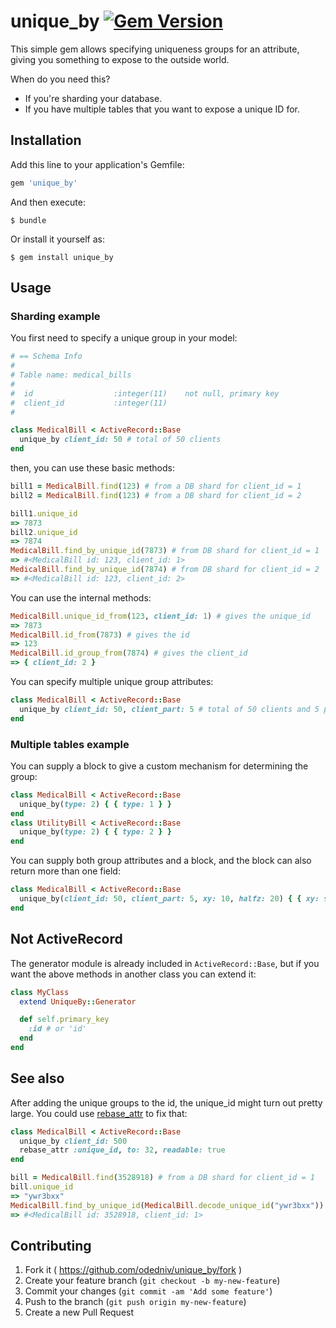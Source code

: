 # unique_by [![Gem Version](https://badge.fury.io/rb/unique_by.svg)](http://badge.fury.io/rb/unique_by)

This simple gem allows specifying uniqueness groups for an attribute, giving
you something to expose to the outside world.

When do you need this?

- If you're sharding your database.
- If you have multiple tables that you want to expose a unique ID for.

## Installation

Add this line to your application's Gemfile:

```ruby
gem 'unique_by'
```

And then execute:

    $ bundle

Or install it yourself as:

    $ gem install unique_by

## Usage

### Sharding example

You first need to specify a unique group in your model:

```ruby
# == Schema Info
#
# Table name: medical_bills
#
#  id                  :integer(11)    not null, primary key
#  client_id           :integer(11)
#

class MedicalBill < ActiveRecord::Base
  unique_by client_id: 50 # total of 50 clients
end
```

then, you can use these basic methods:

```ruby
bill1 = MedicalBill.find(123) # from a DB shard for client_id = 1
bill2 = MedicalBill.find(123) # from a DB shard for client_id = 2

bill1.unique_id
=> 7873
bill2.unique_id
=> 7874
MedicalBill.find_by_unique_id(7873) # from DB shard for client_id = 1
=> #<MedicalBill id: 123, client_id: 1>
MedicalBill.find_by_unique_id(7874) # from DB shard for client_id = 2
=> #<MedicalBill id: 123, client_id: 2>
```

You can use the internal methods:

```ruby
MedicalBill.unique_id_from(123, client_id: 1) # gives the unique_id
=> 7873
MedicalBill.id_from(7873) # gives the id
=> 123
MedicalBill.id_group_from(7874) # gives the client_id
=> { client_id: 2 }
```

You can specify multiple unique group attributes:

```ruby
class MedicalBill < ActiveRecord::Base
  unique_by client_id: 50, client_part: 5 # total of 50 clients and 5 parts
end
```

### Multiple tables example

You can supply a block to give a custom mechanism for determining the group:

```ruby
class MedicalBill < ActiveRecord::Base
  unique_by(type: 2) { { type: 1 } }
end
class UtilityBill < ActiveRecord::Base
  unique_by(type: 2) { { type: 2 } }
end
```

You can supply both group attributes and a block, and the block can also
return more than one field:

```ruby
class MedicalBill < ActiveRecord::Base
  unique_by(client_id: 50, client_part: 5, xy: 10, halfz: 20) { { xy: self.x * self.y, halfz: self.z / 2 } }
end
```

## Not ActiveRecord

The generator module is already included in `ActiveRecord::Base`, but if
you want the above methods in another class you can extend it:

```ruby
class MyClass
  extend UniqueBy::Generator

  def self.primary_key
    :id # or 'id'
  end
end
```

## See also

After adding the unique groups to the id, the unique_id might turn out pretty
large. You could use [rebase_attr](https://github.com/odedniv/rebase_attr) to
fix that:

```ruby
class MedicalBill < ActiveRecord::Base
  unique_by client_id: 500
  rebase_attr :unique_id, to: 32, readable: true
end

bill = MedicalBill.find(3528918) # from a DB shard for client_id = 1
bill.unique_id
=> "ywr3bxx"
MedicalBill.find_by_unique_id(MedicalBill.decode_unique_id("ywr3bxx"))
=> #<MedicalBill id: 3528918, client_id: 1>
```

## Contributing

1. Fork it ( https://github.com/odedniv/unique_by/fork )
2. Create your feature branch (`git checkout -b my-new-feature`)
3. Commit your changes (`git commit -am 'Add some feature'`)
4. Push to the branch (`git push origin my-new-feature`)
5. Create a new Pull Request

